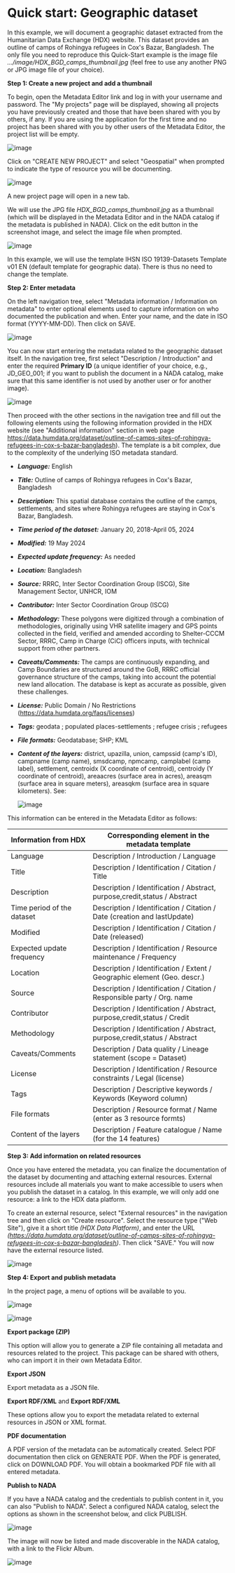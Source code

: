 # Quick start: Geographic dataset

In this example, we will document a geographic dataset extracted from the Humanitarian Data Exchange (HDX) website. This dataset provides an outline of camps of Rohingya refugees in Cox's Bazar, Bangladesh. The only file you need to reproduce this Quick-Start example is the image file *.../image/HDX_BGD_camps_thumbnail.jpg* (feel free to use any another PNG or JPG image file of your choice).


**Step 1: Create a new project and add a thumbnail**

To begin, open the Metadata Editor link and log in with your username and password. The "My projects" page will be displayed, showing all projects you have previously created and those that have been shared with you by others, if any. If you are using the application for the first time and no project has been shared with you by other users of the Metadata Editor, the project list will be empty. 

![image](img/ME_UG_v1-0-0_quick_start_geographic_project_page.png)

Click on "CREATE NEW PROJECT" and select "Geospatial" when prompted to indicate the type of resource you will be documenting.

![image](img/ME_UG_v1-0-0_quick_start_document_create_project_types.png)
  
A new project page will open in a new tab.

We will use the JPG file *HDX_BGD_camps_thumbnail.jpg* as a thumbnail (which will be displayed in the Metadata Editor and in the NADA catalog if the metadata is published in NADA). Click on the edit button in the screenshot image, and select the image file when prompted. 

![image](img/ME_UG_v1-0-0_quick_start_geographic_edit_thumbnail.png)

In this example, we will use the template IHSN ISO 19139-Datasets Template v01 EN (default template for geographic data). There is thus no need to change the template.


**Step 2: Enter metadata**

On the left navigation tree, select "Metadata information / Information on metadata" to enter optional elements used to capture information on who documented the publication and when. Enter your name, and the date in ISO format (YYYY-MM-DD). Then click on SAVE.

![image](img/ME_UG_v1-0-0_quick_start_geographic_metadata_information_save.png)

You can now start entering the metadata related to the geographic dataset itself. In the navigation tree, first select "Description / Introduction" and enter the required **Primary ID** (a unique identifier of your choice, e.g., JD_GEO_001; if you want to publish the document in a NADA catalog, make sure that this same identifier is not used by another user or for another image). 

![image](img/ME_UG_v1-0-0_quick_start_geographic_identifiers.png)

Then proceed with the other sections in the navigation tree and fill out the following elements using the following information provided in the HDX website (see "Additional information" section in web page https://data.humdata.org/dataset/outline-of-camps-sites-of-rohingya-refugees-in-cox-s-bazar-bangladesh). The template is a bit complex, due to the complexity of the underlying ISO metadata standard.
- ***Language:*** English
- ***Title:*** Outline of camps of Rohingya refugees in Cox's Bazar, Bangladesh
- ***Description:*** This spatial database contains the outline of the camps, settlements, and sites where Rohingya refugees are staying in Cox's Bazar, Bangladesh.
- ***Time period of the dataset:*** January 20, 2018-April 05, 2024
- ***Modified:*** 19 May 2024
- ***Expected update frequency:*** As needed
- ***Location:*** Bangladesh
- ***Source:*** RRRC, Inter Sector Coordination Group (ISCG), Site Management Sector, UNHCR, IOM
- ***Contributor:*** Inter Sector Coordination Group (ISCG)
- ***Methodology:*** These polygons were digitized through a combination of methodologies, originally using VHR satellite imagery and GPS points collected in the field, verified and amended according to Shelter-CCCM Sector, RRRC, Camp in Charge (CiC) officers inputs, with technical support from other partners.
- ***Caveats/Comments:*** The camps are continuously expanding, and Camp Boundaries are structured around the GoB, RRRC official governance structure of the camps, taking into account the potential new land allocation. The database is kept as accurate as possible, given these challenges.
- ***License:*** Public Domain / No Restrictions (https://data.humdata.org/faqs/licenses)
- ***Tags:*** geodata ; populated places-settlements ; refugee crisis ; refugees 
- ***File formats:*** Geodatabase; SHP; KML
- ***Content of the layers:*** district, upazilla, union, campssid (camp's ID), campname (camp name), smsdcamp, npmcamp, camplabel (camp label), settlement, centroidx (X coordinate of centroid), centroidy (Y coordinate of centroid), areaacres (surface area in acres), areasqm (surface area in square meters), areasqkm (surface area in square kilometers). See:
  
  ![image](img/ME_UG_v1-0-0_quick_start_geographic_layers_info.png)

This information can be entered in the Metadata Editor as follows:

| Information from HDX      | Corresponding element in the metadata template                            | 
| ------------------------- | --------------------------------------------------------------------------| 
| Language                  | Description / Introduction / Language                                     |
| Title                     | Description / Identification / Citation / Title                           |
| Description               | Description / Identification / Abstract, purpose,credit,status / Abstract |
| Time period of the dataset| Description / Identification / Citation / Date (creation and lastUpdate)  | 
| Modified                  | Description / Identification / Citation / Date (released)                 |
| Expected update frequency | Description / Identification / Resource maintenance / Frequency           |
| Location                  | Description / Identification / Extent / Geographic element (Geo. descr.)  |
| Source                    | Description / Identification / Citation / Responsible party / Org. name   |
| Contributor               | Description / Identification / Abstract, purpose,credit,status / Credit   | 
| Methodology               | Description / Identification / Abstract, purpose,credit,status / Abstract | 
| Caveats/Comments          | Description / Data quality / Lineage statement (scope = Dataset)          | 
| License                   | Description / Identification / Resource constraints / Legal (license)     | 
| Tags                      | Description / Descriptive keywords / Keywords (Keyword column)            | 
| File formats              | Description / Resource format / Name (enter as 3 resource formts)         | 
| Content of the layers     | Description / Feature catalogue / Name (for the 14 features)              | 


**Step 3: Add information on related resources**

Once you have entered the metadata, you can finalize the documentation of the dataset by documenting and attaching external resources. External resources include all materials you want to make accessible to users when you publish the dataset in a catalog. In this example, we will only add one resource: a link to the HDX data platform. 

To create an external resource, select "External resources" in the navigation tree and then click on "Create resource". Select the resource type ("Web Site"), give it a short title *(HDX Data Platform)*, and enter the URL *(https://data.humdata.org/dataset/outline-of-camps-sites-of-rohingya-refugees-in-cox-s-bazar-bangladesh)*. Then click "SAVE." You will now have the external resource listed.

![image](img/ME_UG_v1-0-0_quick_start_geographic_external_resource_hdx.png)


**Step 4: Export and publish metadata**

In the project page, a menu of options will be available to you.

![image](img/ME_UG_v1-0-0_quick_start_geographic_open_actions_menu.png)

![image](img/ME_UG_v1-0-0_quick_start_geographic_actions_menu.png)

**Export package (ZIP)**

This option will allow you to generate a ZIP file containing all metadata and resources related to the project. This package can be shared with others, who can import it in their own Metadata Editor.

**Export JSON**

Export metadata as a JSON file. 

**Export RDF/XML** and **Export RDF/XML**

These options allow you to export the metadata related to external resources in JSON or XML format.

**PDF documentation**

A PDF version of the metadata can be automatically created. Select PDF documentation then click on GENERATE PDF. When the PDF is generated, click on DOWNLOAD PDF. You will obtain a bookmarked PDF file with all entered metadata.

**Publish to NADA**

If you have a NADA catalog and the credentials to publish content in it, you can also "Publish to NADA". Select a configured NADA catalog, select the options as shown in the screenshot below, and click PUBLISH.

![image](img/ME_UG_v1-0-0_quick_start_geographic_publish_to_NADA.png)

The image will now be listed and made discoverable in the NADA catalog, with a link to the Flickr Album. 

![image](img/ME_UG_v1-0-0_quick_start_geographic_in_NADA.png)

